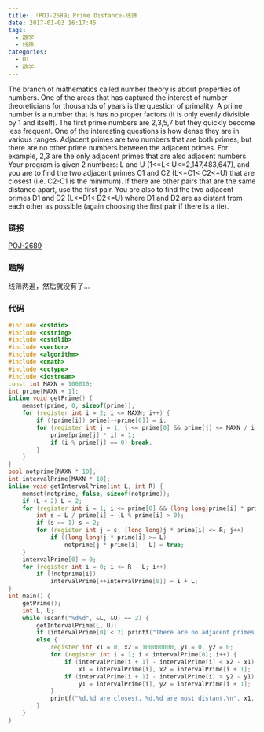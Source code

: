 ```yaml
---
title: 「POJ-2689」Prime Distance-线筛
date: 2017-01-03 16:17:45
tags:
  - 数学
  - 线筛
categories:
  - OI
  - 数学
---
```

The branch of mathematics called number theory is about properties of numbers. One of the areas that has captured the interest of number theoreticians for thousands of years is the question of primality. A prime number is a number that is has no proper factors (it is only evenly divisible by 1 and itself). The first prime numbers are 2,3,5,7 but they quickly become less frequent. One of the interesting questions is how dense they are in various ranges. Adjacent primes are two numbers that are both primes, but there are no other prime numbers between the adjacent primes. For example, 2,3 are the only adjacent primes that are also adjacent numbers.
Your program is given 2 numbers: L and U (1<=L< U<=2,147,483,647), and you are to find the two adjacent primes C1 and C2 (L<=C1< C2<=U) that are closest (i.e. C2-C1 is the minimum). If there are other pairs that are the same distance apart, use the first pair. You are also to find the two adjacent primes D1 and D2 (L<=D1< D2<=U) where D1 and D2 are as distant from each other as possible (again choosing the first pair if there is a tie).
<!-- more -->
### 链接
[POJ-2689](http://poj.org/problem?id=2689)
### 题解
线筛两遍，然后就没有了...
### 代码
``` cpp
#include <cstdio>
#include <cstring>
#include <cstdlib>
#include <vector>
#include <algorithm>
#include <cmath>
#include <cctype>
#include <iostream>
const int MAXN = 100010;
int prime[MAXN + 1];
inline void getPrime() {
    memset(prime, 0, sizeof(prime));
    for (register int i = 2; i <= MAXN; i++) {
        if (!prime[i]) prime[++prime[0]] = i;
        for (register int j = 1; j <= prime[0] && prime[j] <= MAXN / i; j++) {
            prime[prime[j] * i] = 1;
            if (i % prime[j] == 0) break;
        }
    }
}
bool notprime[MAXN * 10];
int intervalPrime[MAXN * 10];
inline void getIntervalPrime(int L, int R) {
    memset(notprime, false, sizeof(notprime));
    if (L < 2) L = 2;
    for (register int i = 1; i <= prime[0] && (long long)prime[i] * prime[i] <= R; i++) {
        int s = L / prime[i] + (L % prime[i] > 0);
        if (s == 1) s = 2;
        for (register int j = s; (long long)j * prime[i] <= R; j++)
            if ((long long)j * prime[i] >= L)
                notprime[j * prime[i] - L] = true;
    }
    intervalPrime[0] = 0;
    for (register int i = 0; i <= R - L; i++)
        if (!notprime[i])
            intervalPrime[++intervalPrime[0]] = i + L;
}
int main() {
    getPrime();
    int L, U;
    while (scanf("%d%d", &L, &U) == 2) {
        getIntervalPrime(L, U);
        if (intervalPrime[0] < 2) printf("There are no adjacent primes.\n");
        else {
            register int x1 = 0, x2 = 100000000, y1 = 0, y2 = 0;
            for (register int i = 1; i < intervalPrime[0]; i++) {
                if (intervalPrime[i + 1] - intervalPrime[i] < x2 - x1)
                    x1 = intervalPrime[i], x2 = intervalPrime[i + 1];
                if (intervalPrime[i + 1] - intervalPrime[i] > y2 - y1)
                    y1 = intervalPrime[i], y2 = intervalPrime[i + 1];
            }
            printf("%d,%d are closest, %d,%d are most distant.\n", x1, x2, y1, y2);
        }
    }
}
```

